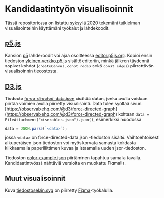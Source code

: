 # Kandidaatintyön visualisoinnit
Tässä repositoriossa on listattu syksyllä 2020 tekemäni tutkielman visualisointeihin käyttämäni työkalut ja lähdekoodit.

## [p5.js](https://p5js.org/)
Kansion [p5](./p5/) lähdekoodit voi ajaa osoitteessa [editor.p5js.org](https://editor.p5js.org/). Kopioi ensin tiedoston [yleinen-verkko.p5.js](./p5/yleinen-verkko.p5.js) sisältö editoriin, minkä jälkeen täydennä sopivat kohdat (`createCanvas`, `const nodes` sekä `const edges`) piirrettävän visualisoinnin tiedostosta.

## [D3.js](https://d3js.org/)
Tiedosto [force-directed-data.json](./d3/force-directed-data.json) sisältää datan, jonka avulla voidaan piirtää voimien avulla piirretty visualisointi. Data tulee syöttää sivun [https://observablehq.com/@d3/force-directed-graph](https://observablehq.com/@d3/force-directed-graph) kohtaan `data = FileAttachment("miserables.json").json()`, esimerkiksi muodossa
```javascript
data = JSON.parse(`<data>`);
```
jossa `<data>` on force-directed-data.json -tiedoston sisältö. Vaihtoehtoisesti alkuperäisen json-tiedoston voi myös korvata samasta kohdasta klikkaamalla paperiliittimen kuvaa ja lataamalla uuden json-tiedoston.

Tiedoston [color-example.json](./d3/color-example.json) piirtäminen tapahtuu samalla tavalla. Kandidaatintyössä nähtäviä versioita on muokattu [Figmalla](https://www.figma.com/).

## Muut visualisoinnit
Kuva [tiedostoselain.svg](tiedostoselain.svg) on piirretty [Figma](https://www.figma.com/)-työkalulla.
